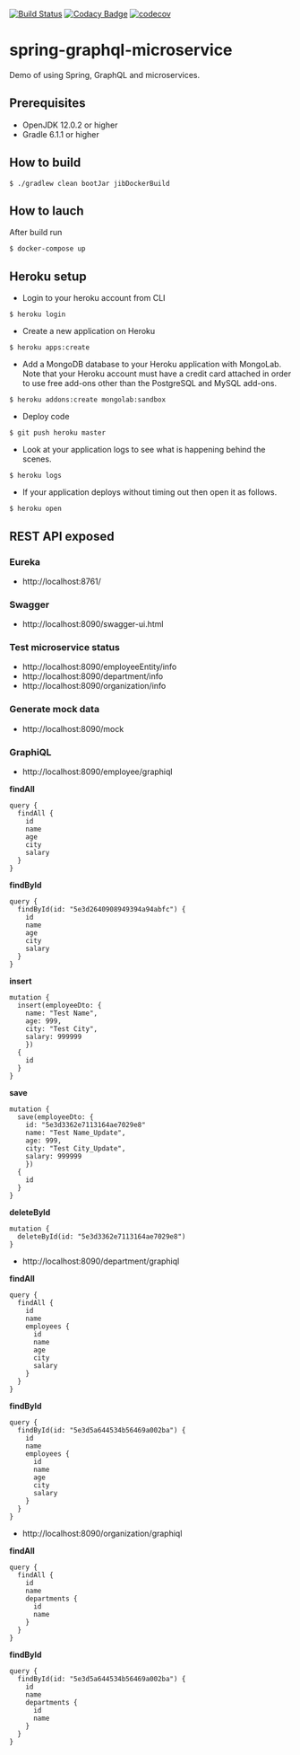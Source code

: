 [![Build Status](https://travis-ci.com/rednavis/spring-graphql-microservice.svg?branch=master)](https://travis-ci.com/rednavis/spring-graphql-microservice)
[![Codacy Badge](https://api.codacy.com/project/badge/Grade/7d36295503574b40bb06bd4975dc40f6)](https://app.codacy.com/gh/rednavis/spring-graphql-microservice?utm_source=github.com&utm_medium=referral&utm_content=rednavis/spring-graphql-microservice&utm_campaign=Badge_Grade_Settings)
[![codecov](https://codecov.io/gh/rednavis/spring-graphql-microservice/branch/master/graph/badge.svg)](https://codecov.io/gh/rednavis/spring-graphql-microservice)

# spring-graphql-microservice
Demo of using Spring, GraphQL and microservices.

## Prerequisites
- OpenJDK 12.0.2 or higher
- Gradle 6.1.1 or higher

## How to build
```
$ ./gradlew clean bootJar jibDockerBuild
```

## How to lauch
After build run 
```
$ docker-compose up
```

## Heroku setup
* Login to your heroku account from CLI
```
$ heroku login
```
* Create a new application on Heroku
```
$ heroku apps:create
```
* Add a MongoDB database to your Heroku application with MongoLab. Note that your Heroku account must have a credit card attached in order to use free add-ons other than the PostgreSQL and MySQL add-ons.
```
$ heroku addons:create mongolab:sandbox
```
* Deploy code 
```
$ git push heroku master
```
* Look at your application logs to see what is happening behind the scenes.
```
$ heroku logs
```
* If your application deploys without timing out then open it as follows.
```
$ heroku open
```

## REST API exposed
### Eureka
* http://localhost:8761/

### Swagger
* http://localhost:8090/swagger-ui.html

### Test microservice status
* http://localhost:8090/employeeEntity/info
* http://localhost:8090/department/info
* http://localhost:8090/organization/info

### Generate mock data
* http://localhost:8090/mock

### GraphiQL
* http://localhost:8090/employee/graphiql

**findAll**
```
query {
  findAll {
    id
    name
    age
    city
    salary
  }
}
```

**findById**
```
query {
  findById(id: "5e3d2640908949394a94abfc") {
    id
    name
    age
    city
    salary
  }
}
```

**insert**
```
mutation {
  insert(employeeDto: {
    name: "Test Name",
    age: 999,
    city: "Test City",
    salary: 999999
  	}) 
  {
    id
  }
}
```

**save**
```
mutation {
  save(employeeDto: {
    id: "5e3d3362e7113164ae7029e8"
    name: "Test Name_Update",
    age: 999,
    city: "Test City_Update",
    salary: 999999
  	}) 
  {
    id
  }
}
```

**deleteById**
```
mutation {
  deleteById(id: "5e3d3362e7113164ae7029e8")
}
```

* http://localhost:8090/department/graphiql

**findAll**
```
query {
  findAll {
    id
    name
    employees {
      id
      name
      age
      city
      salary
    }
  }
}
```

**findById**
```
query {
  findById(id: "5e3d5a644534b56469a002ba") {
    id
    name
    employees {
      id
      name
      age
      city
      salary
    }
  }
}
```

* http://localhost:8090/organization/graphiql

**findAll**
```
query {
  findAll {
    id
    name
    departments {
      id
      name
    }
  }
}
```

**findById**
```
query {
  findById(id: "5e3d5a644534b56469a002ba") {
    id
    name
    departments {
      id
      name
    }
  }
}
```
